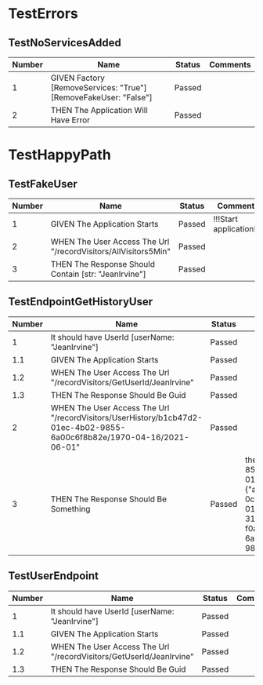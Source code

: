 
# TestErrors

## TestNoServicesAdded
| Number| Name|Status|Comments|
| ----------- | ----------- |----------- |----------- |
|1|GIVEN Factory [RemoveServices: "True"] [RemoveFakeUser: "False"]|Passed||
|2|THEN The Application Will Have Error|Passed||


# TestHappyPath

## TestFakeUser
| Number| Name|Status|Comments|
| ----------- | ----------- |----------- |----------- |
|1|GIVEN The Application Starts|Passed|!!!Start application!!!!|
|2|WHEN The User Access The Url "/recordVisitors/AllVisitors5Min"|Passed||
|3|THEN The Response Should Contain [str: "JeanIrvine"]|Passed||

## TestEndpointGetHistoryUser
| Number| Name|Status|Comments|
| ----------- | ----------- |----------- |----------- |
|1|It should have UserId [userName: "JeanIrvine"]|Passed||
|1.1|GIVEN The Application Starts|Passed||
|1.2|WHEN The User Access The Url "/recordVisitors/GetUserId/JeanIrvine"|Passed||
|1.3|THEN The Response Should Be Guid|Passed||
|2|WHEN The User Access The Url "/recordVisitors/UserHistory/b1cb47d2-01ec-4b02-9855-6a00c6f8b82e/1970-04-16/2021-06-01"|Passed||
|3|THEN The Response Should Be Something|Passed|the response is:[{"additionalData":null,"id":"f2f44105-1109-45bb-b1e2-854c6092efe1","url":"/recordVisitors/AllVisitors5Min","userRecordedId":"b1cb47d2-01ec-4b02-9855-6a00c6f8b82e","dateRecorded":"2021-05-31T16:38:16.355897Z"},{"additionalData":null,"id":"20b02d1b-e1df-4a82-b2c8-0c6b9ffe9050","url":"/recordVisitors/GetUserId/JeanIrvine","userRecordedId":"b1cb47d2-01ec-4b02-9855-6a00c6f8b82e","dateRecorded":"2021-05-31T16:38:16.4697633Z"},{"additionalData":null,"id":"31b8af1d-4c29-44ef-8c7a-f0a0037cad72","url":"/recordVisitors/UserHistory/b1cb47d2-01ec-4b02-9855-6a00c6f8b82e/1970-04-16/2021-06-01","userRecordedId":"b1cb47d2-01ec-4b02-9855-6a00c6f8b82e","dateRecorded":"2021-05-31T16:38:16.4911534Z"}]|
## TestUserEndpoint
| Number| Name|Status|Comments|
| ----------- | ----------- |----------- |----------- |
|1|It should have UserId [userName: "JeanIrvine"]|Passed||
|1.1|GIVEN The Application Starts|Passed||
|1.2|WHEN The User Access The Url "/recordVisitors/GetUserId/JeanIrvine"|Passed||
|1.3|THEN The Response Should Be Guid|Passed||

